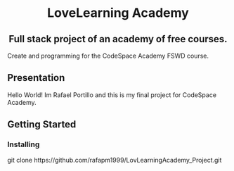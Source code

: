 <h1 align="center">LoveLearning Academy</h1>
<h2 align="center">Full stack project of an academy of free courses.</h2>
<p>Create and programming for the CodeSpace Academy FSWD course.</p>
<h2>Presentation</h2>
Hello World! Im Rafael Portillo and this is my final project for CodeSpace Academy.
<h2>Getting Started</h2>
<h3>Installing</h3>
<p>git clone https://github.com/rafapm1999/LovLearningAcademy_Project.git</p>
